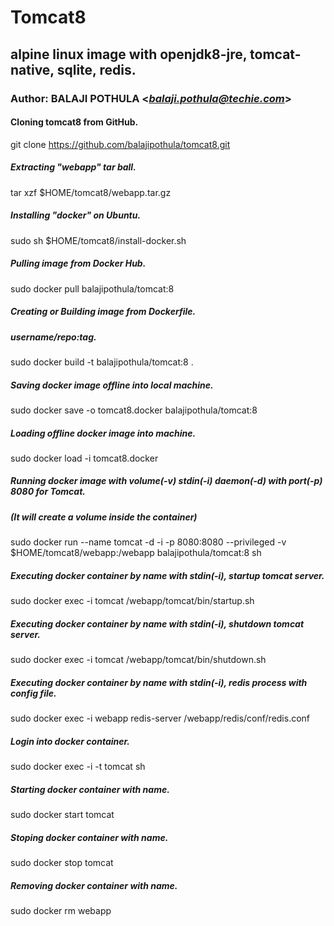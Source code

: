 # Tomcat8
## alpine linux image with openjdk8-jre, tomcat-native, sqlite, redis.
### Author: BALAJI POTHULA <*balaji.pothula@techie.com*>

#### Cloning tomcat8 from GitHub.
git clone https://github.com/balajipothula/tomcat8.git

##### Extracting "webapp" tar ball.
tar xzf $HOME/tomcat8/webapp.tar.gz

##### Installing "docker" on Ubuntu.
sudo sh $HOME/tomcat8/install-docker.sh

##### Pulling image from Docker Hub.
sudo docker pull balajipothula/tomcat:8

##### Creating or Building image from Dockerfile.
##### username/repo:tag.
sudo docker build -t balajipothula/tomcat:8 .

##### Saving docker image offline into local machine.
sudo docker save -o tomcat8.docker balajipothula/tomcat:8

##### Loading offline docker image into machine.
sudo docker load -i tomcat8.docker

##### Running docker image with volume(-v) stdin(-i) daemon(-d) with port(-p) 8080 for Tomcat.
##### (It will create a volume inside the container)
sudo docker run --name tomcat -d -i -p 8080:8080 --privileged -v $HOME/tomcat8/webapp:/webapp balajipothula/tomcat:8 sh

##### Executing docker container by name with stdin(-i), startup  tomcat server.
sudo docker exec -i tomcat /webapp/tomcat/bin/startup.sh

##### Executing docker container by name with stdin(-i), shutdown tomcat server.
sudo docker exec -i tomcat /webapp/tomcat/bin/shutdown.sh

##### Executing docker container by name with stdin(-i), redis process with config file. 
sudo docker exec -i webapp redis-server /webapp/redis/conf/redis.conf

##### Login into docker container.
sudo docker exec -i -t tomcat sh

##### Starting docker container with name.
sudo docker start tomcat

##### Stoping  docker container with name.
sudo docker stop tomcat

##### Removing docker container with name.
sudo docker rm webapp
